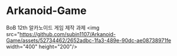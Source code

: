 # Arkanoid-Game
BoB 12th 알카노이드 게임 제작 과제
<img src="https://github.com/subin1107/Arkanoid-Game/assets/52734462/2652adbc-1fa3-489e-90dc-ae08738971fe  width="400" height="200"/>

